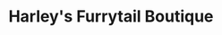 ---
title: "Harley's Furrytail Boutique"
url: /kettering/harleys-furrytail-boutique/
shop: Tiersalon
---